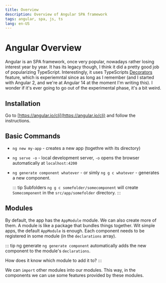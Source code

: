 ```yaml
---
title: Overview
description: Overview of Angular SPA framework
tags: angular, spa, js, ts
lang: en-US
---
```


# Angular Overview

Angular is an SPA framework, once very popular, nowadays rather losing interest
year by year. It has its legacy though, I think it did a pretty good job of
popularizing TypeScript. Interestingly, it uses TypeScripts
[Decorators](https://www.typescriptlang.org/docs/handbook/decorators.html)
feature, which is experiemntal since as long as I remember (and I started with
Angular 2, and we're at Angular 14 at the moment I'm writing this). I wonder if
it's ever going to go out of the experimental phase, it's a bit weird.

## Installation

Go to [https://angular.io/cli](https://angular.io/cli) and follow the
instructions.

## Basic Commands

-   `ng new my-app` - creates a new app (togethre with its directory)
-   `ng serve -o` - local development server, `-o` opens the browser automatically
    at `localhost:4200`
-   `ng generate component whatever` - or simly `ng g c whatever` - generates a
    new component.

    ::: tip Subfolders
    `ng g c somefolder/somecomponent` will create `Somecomponent` in the
    `src/app/somefolder` directory.
    :::

## Modules

By default, the app has the `AppModule` module. We can also create more of them.
A module is like a package that bundles things together. Wit simple apps, the
default `AppModule` is enough. Each component needs to be registered in some
module (in the `declarations` array).

::: tip ng generate
`ng generate component` automatically adds the new component to the module's
`declarations`.

How does it know which module to add it to?
:::

We can `import` other modules into our modules. This way, in the components we
can use some features provided by these modules.
